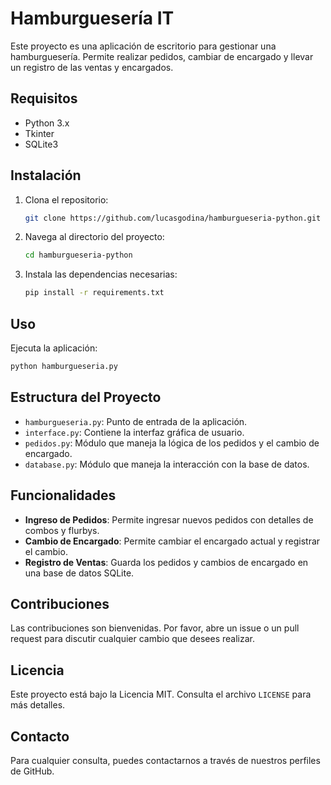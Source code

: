 # Hamburguesería IT

Este proyecto es una aplicación de escritorio para gestionar una hamburguesería. Permite realizar pedidos, cambiar de encargado y llevar un registro de las ventas y encargados.

## Requisitos

- Python 3.x
- Tkinter
- SQLite3

## Instalación

1. Clona el repositorio:
   ```sh
   git clone https://github.com/lucasgodina/hamburgueseria-python.git
   ```
2. Navega al directorio del proyecto:
   ```sh
   cd hamburgueseria-python
   ```
3. Instala las dependencias necesarias:
   ```sh
   pip install -r requirements.txt
   ```

## Uso

Ejecuta la aplicación:
   ```sh
   python hamburgueseria.py
   ```

## Estructura del Proyecto

- `hamburgueseria.py`: Punto de entrada de la aplicación.
- `interface.py`: Contiene la interfaz gráfica de usuario.
- `pedidos.py`: Módulo que maneja la lógica de los pedidos y el cambio de encargado.
- `database.py`: Módulo que maneja la interacción con la base de datos.

## Funcionalidades

- **Ingreso de Pedidos**: Permite ingresar nuevos pedidos con detalles de combos y flurbys.
- **Cambio de Encargado**: Permite cambiar el encargado actual y registrar el cambio.
- **Registro de Ventas**: Guarda los pedidos y cambios de encargado en una base de datos SQLite.

## Contribuciones

Las contribuciones son bienvenidas. Por favor, abre un issue o un pull request para discutir cualquier cambio que desees realizar.

## Licencia

Este proyecto está bajo la Licencia MIT. Consulta el archivo `LICENSE` para más detalles.

## Contacto

Para cualquier consulta, puedes contactarnos a través de nuestros perfiles de GitHub.
